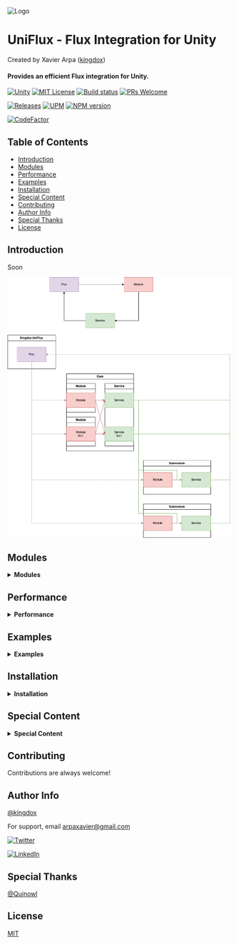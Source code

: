 ![Logo](https://kingdox.github.io/assets/img/uniflux.png)

UniFlux - Flux Integration for Unity
===
Created by Xavier Arpa ([kingdox](https://github.com/kingdox/))

#### Provides an efficient Flux integration for Unity.
[![Unity](https://img.shields.io/badge/Unity-2019+-black.svg)](https://unity3d.com/pt/get-unity/download/archive)
[![MIT License](https://img.shields.io/badge/License-MIT-green.svg)](https://choosealicense.com/licenses/mit/)
[![Build status](https://ci.appveyor.com/api/projects/status/712fvbpoio49ee91?svg=true)](https://ci.appveyor.com/project/kingdox/uniflux)
[![PRs Welcome](https://img.shields.io/badge/PRs-welcome-brightgreen.svg?style=flat-square)](https://makeapullrequest.com)

[![Releases](https://img.shields.io/github/release/kingdox/UniFlux.svg)](https://github.com/kingdox/UniFlux/releases)
[![UPM](https://img.shields.io/npm/v/com.kingdox.uniflux?label=openupm&registry_uri=https://package.openupm.com)](https://openupm.com/packages/com.kingdox.uniflux/)
<span class="badge-npmversion"><a href="https://npmjs.org/package/com.kingdox.uniflux" title="View this project on NPM"><img src="https://img.shields.io/npm/v/com.kingdox.uniflux.svg" alt="NPM version" /></a></span>

[![CodeFactor](https://www.codefactor.io/repository/github/kingdox/uniflux/badge)](https://www.codefactor.io/repository/github/kingdox/uniflux)

## Table of Contents

- [Introduction](#intro)
- [Modules](#modules)
- [Performance](#performance)
- [Examples](#examples)
- [Installation](#installation)
- [Special Content](#special-content)
- [Contributing](#contributing)
- [Author Info](#author-info)
- [Special Thanks](#special-thanks)
- [License](#license)


## Introduction

Soon

![Architecture](https://github.com/kingdox/UniFlux/blob/main/Contents/Architecture.drawio.png)

## Modules
<details>
 <summary><b>Modules</b></summary>

 [![Unity](https://img.shields.io/badge/Module-UniFlux.Scene-black.svg)](https://github.com/kingdox/UniFlux.Scene)
 [![Unity](https://img.shields.io/badge/Module-UniFlux.Input-black.svg)](https://github.com/kingdox/UniFlux.Input)
 [![Unity](https://img.shields.io/badge/Module-UniFlux.Scene-black.svg)](https://github.com/kingdox/UniFlux.Scene)
 [![Unity](https://img.shields.io/badge/Module-UniFlux.Binary-black.svg)](https://github.com/kingdox/UniFlux.Binary)
 [![Unity](https://img.shields.io/badge/Module-UniFlux.Updates-black.svg)](https://github.com/kingdox/UniFlux.Updates) 
 [![Unity](https://img.shields.io/badge/Module-UniFlux.Addressables-black.svg)](https://github.com/kingdox/UniFlux.Addressables)
[![Unity](https://img.shields.io/badge/Module-UniFlux.Firebase-black.svg)](https://github.com/kingdox/UniFlux.Firebase) [![Unity](https://img.shields.io/badge/Module-UniFlux.Firebase.Firestore-black.svg)](https://github.com/kingdox/UniFlux.Firebase.Firestore) [![Unity](https://img.shields.io/badge/Module-UniFlux.Firebase.Database-black.svg)](https://github.com/kingdox/UniFlux.Firebase.Database)


</details>
 
## Performance
<details>
 <summary><b>Performance</b></summary>

Compared methods of UniFlux
| Name      | Iterations    | GC    | Time |
|-----------|--------------:|------:|-----:|
| UniFlux (Dispatch int )           | 10.000        | 0B        | 0ms    | 
| UniFlux (Dispatch string )        | 10.000        | 0B        | 1ms    | 
| UniFlux (Store int  ADD)          | 10.000        | 1.2MB     | ~3ms   |
| UniFlux (Store string  ADD)       | 10.000        | 1.2MB     | ~3ms   | 
| UniFlux (Store int  REMOVE)       | 10.000        | 1.2MB     | ~30ms  |
| UniFlux (Store string  REMOVE)    | 10.000        | 1.2MB     | ~30ms  | 
</details>

## Examples
<details>
 <summary><b>Examples</b></summary>
 
```csharp
using Kingdox.UniFlux; // 1
public sealed class StarterFlux : MonoFlux // 2
{
  private void Start() => "StarterFlux.CastTest".Dispatch(); // 3
}
//...
public sealed class TestFlux : MonoFlux 
{
  [Flux("StarterFlux.CastTest")] private void CastTest() =>   Debug.Log("Hello World"); // 4
}
```

```cs
using Kingdox.UniFlux;
float _life;
public float Life
{
    [Flux("Get_Life")] get => _life;
    [Flux("Set_Life")] set 
    {
      _life = value;
      "OnChange_Life".Dispatch(value);
    }
}
//...
  [Flux("OnChange_Life")] private void OnChange_Life(float value)
  {
    // ...
  }
```

```cs
"1".Dispatch();
int _2 = "2".Dispatch<int>();
"3".Dispatch<int>(42);
int _4 = "4".Dispatch<int,int>(42);
```

```cs
"9".IEnumerator();
"10".Task();
```

```cs
// #define UNIFLUX_UNITASK_SUPPORT
"123".UniTask();
```

#### Advanced features

```cs
using Kingdox.UniFlux.Core;
//...
Flux<byte>.Dispatch(13); //byte as key
string _14 = Flux<bool,string>.Dispatch(true); //bool as key
float _16 = Flux<double,string, float>.Dispatch(Math.PI, "PI"); //double as key
```

```cs
"42".Store(()=>{}, true); // Anonimous Subscriptions
```
</details>
 
## Installation
<details>
 <summary><b>Installation</b></summary>
 
- You can use the *.unityPackage* in releases

- You can use the *.tzg in releases and add in PackageManager

- You can add in PackageManager ([How to install package from git URL](https://docs.unity3d.com/Manual/upm-ui-giturl.html))
```bash
https://github.com/kingdox/UniFlux.git
```
- You can install via openupm CLI
```bash
openupm add com.kingdox.uniflux
```
- You can install via npm
```bash
npm i com.kingdox.uniflux
```
</details>

## Special Content
<details>
 <summary><b>Special Content</b></summary>
 
To enable special content you must #define

| Definition | Description                |
| :-------- | :------------------------- |
| `UNIFLUX_UNITASK_SUPPORT` | Enable [Cysharp/UniTask]("https://github.com/Cysharp/UniTask") integration |
</details>

## Contributing

Contributions are always welcome!


## Author Info

[@kingdox](https://github.com/kingdox/)

For support, email arpaxavier@gmail.com

[![Twitter](https://img.shields.io/twitter/follow/_kingdox_.svg?label=Follow&style=social)](https://twitter.com/intent/follow?screen_name=_kingdox_)  

[![LinkedIn](https://img.shields.io/badge/Linkedin-%0332301a0.svg?style=for-the-badge&logo=linkedin&logoColor=white)](https://www.linkedin.com/in/xavier-arpa-0332301a0/)  

## Special Thanks

[@Quinowl](https://github.com/Quinowl)

## License

[MIT](https://choosealicense.com/licenses/mit/)

